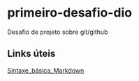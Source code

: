 # primeiro-desafio-dio
Desafio de projeto sobre git/github

## Links úteis
[Sintaxe_básica_Markdown](https://www.markdownguide.org/basic-syntax/)
